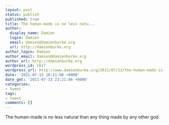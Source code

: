 ```yaml
---
layout: post
status: publish
published: true
title: The human-made is no less natu...
author:
  display_name: Damien
  login: Damien
  email: damien@damienburke.org
  url: http://damienburke.org
author_login: Damien
author_email: damien@damienburke.org
author_url: http://damienburke.org
wordpress_id: 1617
wordpress_url: http://www.damienburke.org/2011/07/13/the-human-made-is-no-less-natu/
date: '2011-07-13 18:21:06 +0000'
date_gmt: '2011-07-13 23:21:06 +0000'
categories:
- tweet
tags:
- tweet
comments: []
---
```

<p>The human-made is no less natural than any thing made by any other god.</p>
